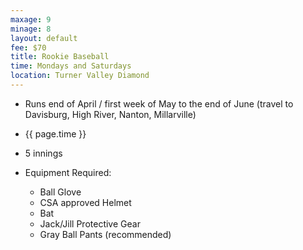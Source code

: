 ```yaml
---
maxage: 9
minage: 8
layout: default
fee: $70
title: Rookie Baseball
time: Mondays and Saturdays
location: Turner Valley Diamond
---
```


- Runs end of April / first week of May to the end of June (travel to Davisburg, High River, Nanton, Millarville)

- {{ page.time }}

- 5 innings

- Equipment Required:
  - Ball Glove
  - CSA approved Helmet
  - Bat
  - Jack/Jill Protective Gear
  - Gray Ball Pants (recommended)
